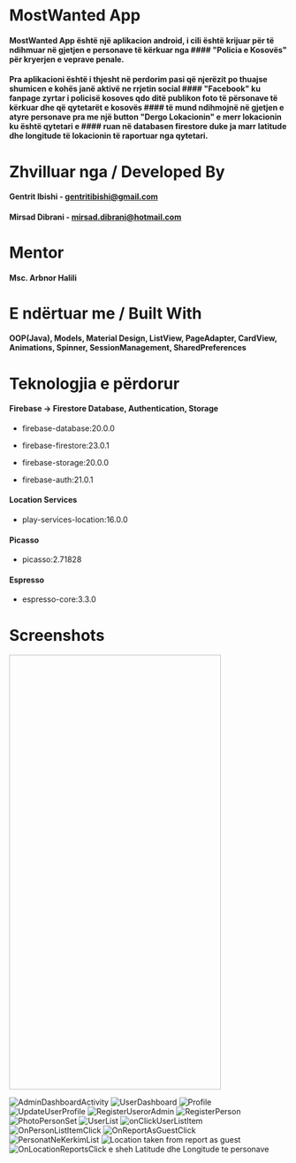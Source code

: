 # MostWanted App

#### MostWanted App është një aplikacion android, i cili është krijuar për të ndihmuar në gjetjen e personave të kërkuar nga #### "Policia e Kosovës" për kryerjen e veprave penale.

#### Pra aplikacioni është i thjesht në perdorim pasi që njerëzit po thuajse shumicen e kohës janë aktivë ne rrjetin social #### "Facebook" ku fanpage zyrtar i policisë kosoves qdo ditë publikon foto të përsonave të kërkuar dhe që qytetarët e kosovës #### të mund ndihmojnë në gjetjen e atyre personave pra me një button "Dergo Lokacionin" e merr lokacionin ku është qytetari e #### ruan në databasen firestore duke ja marr latitude dhe longitude të lokacionin të raportuar nga qytetari.

# Zhvilluar nga / Developed By

#### Gentrit Ibishi - gentritibishi@gmail.com
#### Mirsad Dibrani - mirsad.dibrani@hotmail.com

# Mentor

#### Msc. Arbnor Halili


# E ndërtuar me / Built With

#### OOP(Java), Models, Material Design, ListView, PageAdapter, CardView, Animations, Spinner, SessionManagement, SharedPreferences

# Teknologjia e përdorur

#### Firebase -> Firestore Database, Authentication, Storage

* firebase-database:20.0.0

* firebase-firestore:23.0.1

* firebase-storage:20.0.0

* firebase-auth:21.0.1

#### Location Services

* play-services-location:16.0.0

#### Picasso

* picasso:2.71828

#### Espresso

* espresso-core:3.3.0

# Screenshots

<img scr="123526841-cd450800-d6da-11eb-9939-3f9bfeecc1b7.png" width="383" height="786">

![AdminDashboardActivity](https://user-images.githubusercontent.com/44057937/123526837-cc13db00-d6da-11eb-9653-ef4617f29df1.png)
![UserDashboard](https://user-images.githubusercontent.com/44057937/123526852-d209bc00-d6da-11eb-9281-fac2abd8db4b.png)
![Profile](https://user-images.githubusercontent.com/44057937/123526848-d03ff880-d6da-11eb-87e1-e64ac87c36e0.png)
![UpdateUserProfile](https://user-images.githubusercontent.com/44057937/123526851-d1712580-d6da-11eb-8960-dc6844f747b8.png)
![RegisterUserorAdmin](https://user-images.githubusercontent.com/44057937/123526850-d0d88f00-d6da-11eb-856d-57c968eeb3bd.png)
![RegisterPerson](https://user-images.githubusercontent.com/44057937/123526849-d0d88f00-d6da-11eb-8c9a-7cabcd249d71.png)
![PhotoPersonSet](https://user-images.githubusercontent.com/44057937/123526847-cfa76200-d6da-11eb-9d6f-59541eb7ab20.png)
![UserList](https://user-images.githubusercontent.com/44057937/123526853-d209bc00-d6da-11eb-8478-6f6823c34518.png)
![onClickUserListItem](https://user-images.githubusercontent.com/44057937/123526842-cd450800-d6da-11eb-8f8d-ff75b246a457.png)
![OnPersonListItemClick](https://user-images.githubusercontent.com/44057937/123526844-ce763500-d6da-11eb-8d69-8d88fb5b12a0.png)
![OnReportAsGuestClick](https://user-images.githubusercontent.com/44057937/123526845-cf0ecb80-d6da-11eb-8e88-9fabc646bd06.png)
![PersonatNeKerkimList](https://user-images.githubusercontent.com/44057937/123526846-cfa76200-d6da-11eb-9b10-03e1586c992d.png)
![Location taken from report as guest](https://user-images.githubusercontent.com/44057937/123526840-ccac7180-d6da-11eb-93c0-afd225dd9cc1.png)
![OnLocationReportsClick e sheh Latitude dhe Longitude te personave](https://user-images.githubusercontent.com/44057937/123526843-ce763500-d6da-11eb-838c-f9aabbeaf46f.png)

